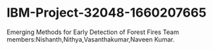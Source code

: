 # IBM-Project-32048-1660207665
Emerging Methods for Early Detection of Forest Fires
Team members:Nishanth,Nithya,Vasanthakumar,Naveen Kumar.
